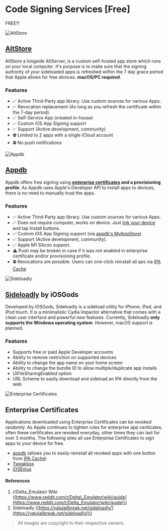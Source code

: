 # Code Signing Services \[Free\]

FREE?!

![AltStore](../.gitbook/assets/altstore_80px.png)

## [**AltStore**](https://altstore.io/) <a id="features-4"></a>

AltStore a longside AltServer, is a custom self-hosted app store which runs on your local computer. It's purpose is to make sure that the signing authority of your sideloaded apps is refreshed within the 7 day grace period that Apple allows for free devices. **macOS/PC required**.

### Features‌

* ✅ Active Third-Party app library. Use custom sources for various Apps.
* ✅ Revocation replacement \(As long as you refresh the certificate within the 7-day period\).
* ✅ Self-Service App \(created in-house\)
* ✅ Custom iOS App Signing support
* ✅ Support \(Active development, community\)
* ⛔ Limited to 2 apps with a single iCloud account
* ⛔ No push notifications





![Appdb](../.gitbook/assets/appdb\_logo-svg\_56px.png)

## [Appdb](https://appdb.to/news/463)

Appdb offers free signing using **[enterprise certificates](https://sideloading.gitbook.io/sideloading-master-guide/providers/code-signing-services-free#enterprise-certificates) and a provisioning profile**. As Appdb uses Apple's Developer API to install apps to devices, there is no need to manually trust the apps.

### Features‌

* ✅ Active Third-Party app library. Use custom sources for various Apps.
* ✅ Does not require computer, works on device. Just [link your device](https://appdb.to/link) and tap Install buttons.
* ✅ Custom iOS App Signing support \(via [appdb's MyAppStore](https://appdb.to/my/store)\).
* ✅ Support \(Active development, community\).
* ✅ Apple M1 Silicon support.
* ⚠️ Push may be broken in case if it was not enabled in enterprise certificate and/or provisioning profile.
* ⛔ Revocations are possible. Users can one-click reinstall all aps via [IPA Cache](https://appdb.to/my/ipa-cache)




![Sideloadly](../.gitbook/assets/sideloadly_80px.png)

## [Sideloadly](https://iosgods.com/topic/130167-introducing-sideloadly-working-cydia-impactor-alternative/) by iOSGods

Developed by iOSGods, Sideloadly is a sideload utility for iPhone, iPad, and iPod touch. It is a minimalistic Cydia Impactor alternative that comes with a clean user interface and powerful new features. Currently, Sideloadly **only supports the Windows operating system**. However, macOS support is planned.

### Features

* Supports free or paid Apple Developer accounts
* Ability to remove restriction on supported devices
* Ability to change the app name on your home screen
* Ability to change the bundle ID to allow multiple/duplicate app installs
* UIFileSharingEnabled option
* URL Scheme to easily download and sideload an IPA directly from the web





![Enterprise Certificates](../.gitbook/assets/apple_cert_80px.png)

## Enterprise Certificates

Applications downloaded using Enterprise Certificates can be revoked randomly. As Apple continues to tighten rules for enterprise app ceriticates, often these certificates are revoked everyday, other times they can last for over 3 months. The following sites all use Enterprise Certificates to sign apps to your device for free.

* [appdb](https://appdb.to/) (allows you to easily reinstall all revoked apps with one button from [IPA Cache](https://appdb.to/my/ipa-cache))
* [Tweakbox](https://www.tweakboxapp.com/)
* [iOSEmus](https://iosem.us/)





#### References

1. r/Delta\_Emulator Wiki \([https://www.reddit.com/r/Delta\_Emulator/wiki/guide](https://www.reddit.com/r/Delta_Emulator/wiki/guide)\)
2. Sideloadly \([https://yalujailbreak.net/sideloadly/](https://yalujailbreak.net/sideloadly/)\)

> All images are copyright to their respective owners.

